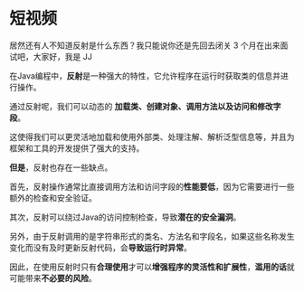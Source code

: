 # 短视频

居然还有人不知道反射是什么东西？我只能说你还是先回去闭关 3 个月在出来面试吧，大家好，我是 JJ

在Java编程中，**反射**是一种强大的特性，它允许程序在运行时获取类的信息并进行操作。

通过反射呢，我们可以动态的 **加载类、创建对象、调用方法以及访问和修改字段**。

这使得我们可以更灵活地加载和使用外部类、处理注解、解析泛型信息等，并且为框架和工具的开发提供了强大的支持。

**但是**，反射也存在一些缺点。

首先，反射操作通常比直接调用方法和访问字段的**性能要低**，因为它需要进行一些额外的检查和安全验证。

其次，反射可以绕过Java的访问控制检查，导致**潜在的安全漏洞**。

另外，由于反射调用的是字符串形式的类名、方法名和字段名，如果这些名称发生变化而没有及时更新反射代码，会**导致运行时异常**。

因此，在使用反射时只有**合理使用**才可以**增强程序的灵活性和扩展性**，**滥用的话**就可能带来**不必要的风险**。

